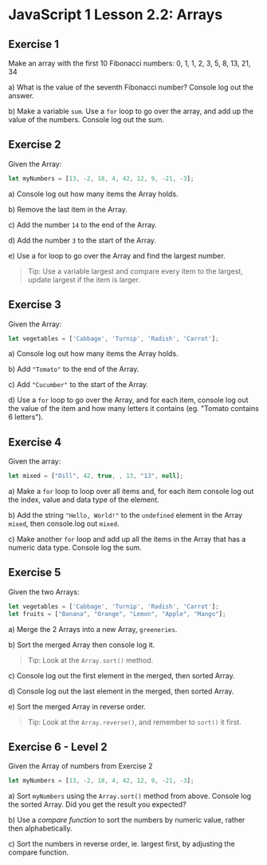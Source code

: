 # JavaScript 1 Lesson 2.2: Arrays

## Exercise 1

Make an array with the first 10 Fibonacci numbers: 0, 1, 1, 2, 3, 5, 8, 13, 21, 34

a) What is the value of the seventh Fibonacci number? Console log out the answer.

b) Make a variable `sum`. Use a `for` loop to go over the array, and add up the value of the numbers. Console log out the sum.

## Exercise 2

Given the Array:

```js
let myNumbers = [13, -2, 18, 4, 42, 12, 9, -21, -3];
```

a) Console log out how many items the Array holds.

b) Remove the last item in the Array.

c) Add the number `14` to the end of the Array.

d) Add the number `3` to the start of the Array.

e) Use a for loop to go over the Array and find the largest number.

> Tip: Use a variable largest and compare every item to the largest, update largest if the item is larger.

## Exercise 3

Given the Array: 

```js
let vegetables = ['Cabbage', 'Turnip', 'Radish', 'Carrot'];
```

a) Console log out how many items the Array holds.

b) Add `"Tomato"` to the end of the Array.

c) Add `"Cucumber"` to the start of the Array.

d) Use a `for` loop to go over the Array, and for each item, console log out the value of the item and how many letters it contains (eg. "Tomato contains 6 letters").

## Exercise 4

Given the array:

```js
let mixed = ["Dill", 42, true, , 13, "13", null];
```

a) Make a `for` loop to loop over all items and, for each item console log out the index, value and data type of the element.

b) Add the string `"Hello, World!"` to the `undefined` element in the Array `mixed`, then console.log out `mixed`.

c) Make another `for` loop and add up all the items in the Array that has a numeric data type. Console log the sum.

## Exercise 5

Given the two Arrays:

```js
let vegetables = ['Cabbage', 'Turnip', 'Radish', 'Carrot'];
let fruits = ["Banana", "Orange", "Lemon", "Apple", "Mango"];
```

a) Merge the 2 Arrays into a new Array, `greeneries`.

b) Sort the merged Array then console log it.

> Tip: Look at the `Array.sort()` method.

c) Console log out the first element in the merged, then sorted Array.

d) Console log out the last element in the merged, then sorted Array.

e) Sort the merged Array in reverse order.

> Tip: Look at the `Array.reverse()`, and remember to `sort()` it first.

## Exercise 6 - Level 2

Given the Array of numbers from Exercise 2

```js
let myNumbers = [13, -2, 18, 4, 42, 12, 9, -21, -3];
```

a) Sort `myNumbers` using the `Array.sort()` method from above. Console log the sorted Array. Did you get the result you expected?

b) Use a *compare function* to sort the numbers by numeric value, rather then alphabetically.

c) Sort the numbers in reverse order, ie. largest first, by adjusting the compare function.
